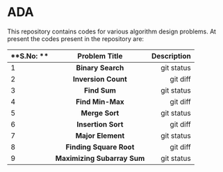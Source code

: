 # ADA
This repository contains codes for various algorithm design problems.
At present the codes present in the repository are:


| **S.No: **| **Problem Title** | **Description** |
| :---         |     :---:      |          ---: |
| 1   | **Binary Search**     | git status    |
| 2   | **Inversion Count**   | git diff      |
| 3   | **Find Sum**          | git status    |
| 4   | **Find Min-Max**      | git diff      |
| 5   | **Merge Sort**        | git status    |
| 6   | **Insertion Sort**    | git diff      |
| 7   | **Major Element**     | git status    |
| 8   | **Finding Square Root**| git diff      |
| 9   | **Maximizing Subarray Sum**| git status    |





